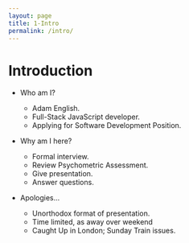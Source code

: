 ```yaml
---
layout: page
title: 1-Intro
permalink: /intro/
---
```

# Introduction
* Who am I?
    * Adam English.
    * Full-Stack JavaScript developer.
    * Applying for Software Development Position.

* Why am I here?
    * Formal interview.
    * Review Psychometric Assessment.
    * Give presentation.
    * Answer questions.

* Apologies...
    * Unorthodox format of presentation.
    * Time limited, as away over weekend
    * Caught Up in London; Sunday Train issues.
